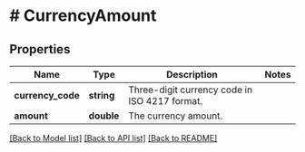 # # CurrencyAmount

## Properties

Name | Type | Description | Notes
------------ | ------------- | ------------- | -------------
**currency_code** | **string** | Three-digit currency code in ISO 4217 format. |
**amount** | **double** | The currency amount. |

[[Back to Model list]](../../README.md#models) [[Back to API list]](../../README.md#endpoints) [[Back to README]](../../README.md)

